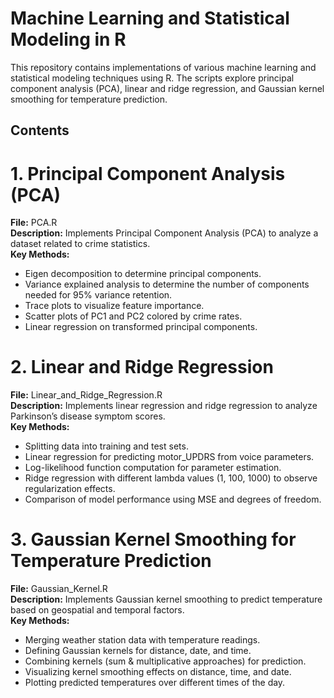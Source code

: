 # Machine Learning and Statistical Modeling in R
This repository contains implementations of various machine learning and statistical modeling techniques using R. The scripts explore principal component analysis (PCA), linear and ridge regression, and Gaussian kernel smoothing for temperature prediction.

## Contents
# 1. Principal Component Analysis (PCA)
**File:** PCA.R  
**Description:** Implements Principal Component Analysis (PCA) to analyze a dataset related to crime statistics.  
**Key Methods:**  
- Eigen decomposition to determine principal components.
- Variance explained analysis to determine the number of components needed for 95% variance retention.
- Trace plots to visualize feature importance.
- Scatter plots of PC1 and PC2 colored by crime rates.
- Linear regression on transformed principal components.
# 2. Linear and Ridge Regression
**File:** Linear_and_Ridge_Regression.R  
**Description:** Implements linear regression and ridge regression to analyze Parkinson’s disease symptom scores.  
**Key Methods:**  
- Splitting data into training and test sets.
- Linear regression for predicting motor_UPDRS from voice parameters.
- Log-likelihood function computation for parameter estimation.
- Ridge regression with different lambda values (1, 100, 1000) to observe regularization effects.
- Comparison of model performance using MSE and degrees of freedom.
# 3. Gaussian Kernel Smoothing for Temperature Prediction
**File:** Gaussian_Kernel.R  
**Description:** Implements Gaussian kernel smoothing to predict temperature based on geospatial and temporal factors.  
**Key Methods:**  
- Merging weather station data with temperature readings.
- Defining Gaussian kernels for distance, date, and time.
- Combining kernels (sum & multiplicative approaches) for prediction.
- Visualizing kernel smoothing effects on distance, time, and date.
- Plotting predicted temperatures over different times of the day.

